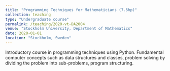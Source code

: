 ```yaml
---
title: "Programming Techniques for Mathematicians (7.5hp)"
collection: teaching
type: "Undergraduate course"
permalink: /teaching/2020-vt-DA2004
venue: "Stockholm University, Department of Mathematics"
date: 2020-01-01
location: "Stockholm, Sweden"
---
```


Introductory course in programming techniques using Python. Fundamental computer concepts such as data structures and classes, problem solving by dividing the problem into sub-problems, program structuring. 

<!-- Heading 1
======

Heading 2
======

Heading 3
====== -->